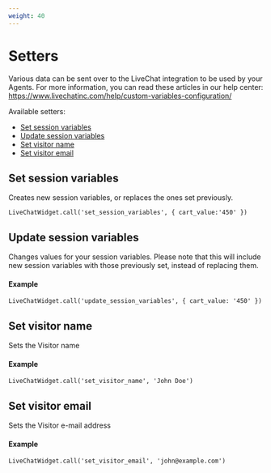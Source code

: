 ```yaml
---
weight: 40
---
```


# Setters

Various data can be sent over to the LiveChat integration to be used by your Agents.
For more information, you can read these articles in our help center: https://www.livechatinc.com/help/custom-variables-configuration/

Available setters:

- [Set session variables](#set-session-variables)
- [Update session variables](#update-session-variables)
- [Set visitor name](#set-visitor-name)
- [Set visitor email](#set-visitor-email)

## Set session variables

Creates new session variables, or replaces the ones set previously.

`LiveChatWidget.call('set_session_variables', { cart_value:'450' })`

## Update session variables

Changes values for your session variables.
Please note that this will include new session variables with those previously set, instead of replacing them.

#### Example

`LiveChatWidget.call('update_session_variables', { cart_value: '450' })`

## Set visitor name

Sets the Visitor name

#### Example

`LiveChatWidget.call('set_visitor_name', 'John Doe')`

## Set visitor email

Sets the Visitor e-mail address

#### Example

`LiveChatWidget.call('set_visitor_email', 'john@example.com')`
